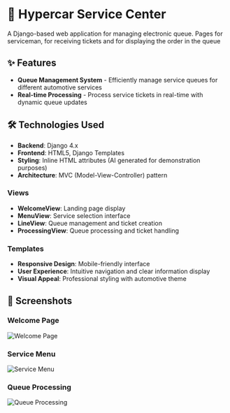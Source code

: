 # 🚗 Hypercar Service Center

A Django-based web application for managing electronic queue. Pages for serviceman, for receiving tickets and for displaying the order in the queue

## ✨ Features

- **Queue Management System** - Efficiently manage service queues for different automotive services
- **Real-time Processing** - Process service tickets in real-time with dynamic queue updates


## 🛠️ Technologies Used

- **Backend**: Django 4.x
- **Frontend**: HTML5, Django Templates
- **Styling**: Inline HTML attributes (AI generated for demonstration purposes)
- **Architecture**: MVC (Model-View-Controller) pattern

### Views
- **WelcomeView**: Landing page display
- **MenuView**: Service selection interface
- **LineView**: Queue management and ticket creation
- **ProcessingView**: Queue processing and ticket handling

### Templates
- **Responsive Design**: Mobile-friendly interface
- **User Experience**: Intuitive navigation and clear information display
- **Visual Appeal**: Professional styling with automotive theme

## 📱 Screenshots

### Welcome Page
![Welcome Page](screenshots/welcome.png)

### Service Menu
![Service Menu](screenshots/menu.png)

### Queue Processing
![Queue Processing](screenshots/processing.png)

